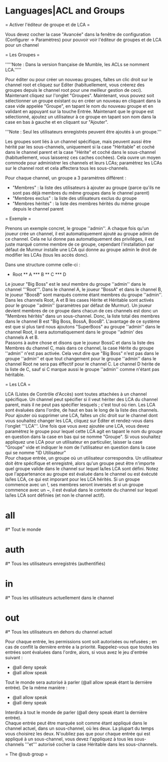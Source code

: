 # Languages|ACL and Groups

= Activer l'éditeur de groupe et de LCA =

Vous devez cocher la case "Avancée" dans la fenêtre de configuration (Configurer → Paramètres) pour pouvoir voir l'éditeur de groupes et de LCA pour un channel

= Les Groupes =

'''''Note : Dans la version française de Mumble, les ACLs se nomment LCA.'''''

Pour éditer ou pour créer un nouveau groupes, faîtes un clic droit sur le channel root et cliquez sur Editer (habituellement, vous créerez des groupes depuis le channel root pour une meilleur gestion de ceci).
Maintenant cliquez sur l'onglet "Groupes".
Maintenant, vous pouvez soit sélectionner un groupe existant ou en créer un nouveau en cliquant dans la case vide appelée "Groupe", en tapant le nom du nouveau groupe et en validant en appuyant sur la touche Entrée.
Maintenant que le groupe est sélectionné, ajoutez un utilisateur à ce groupe en tapant son nom dans la case en bas à gauche et en cliquant sur "Ajouter".

'''Note : Seul les utilisateurs enregistrés peuvent être ajoutés à un groupe.'''

Les groupes sont liés à un channel spécifique, mais peuvent aussi être hérité par les sous-channels, uniquement si la case "Héritable" et coché dans le channel parent et la case "Hérite" et coché dans le sous-channel (habituellement, vous laisserez ces caches cochées). Cela ouvre un moyen commode pour administrer les channels et leurs LCAs; paramètrez les LCAs sur le channel root  et cela affectera tous les sous-channels.

Pour chaque channel, un groupe a 3 paramètres différent :
* "Membres" : la liste des utilisateurs à ajouter au groupe (parce qu'ils ne sont pas déjà membres du même groupes dans le channel parent)
* "Membres exclus" : la liste des utilisateurs exclus du groupe
* "Membres hérités" : la liste des membres hérités du même groupe depuis le channel parent

= Exemple =

Prenons un exemple concret, le groupe ''admin''. A chaque fois qu'un joueur crée un channel, il est automatiquement ajouté au groupe admin de ce channel. Cela ne lui donne pas automatiquement des privilèges, il est juste marqué comme membre de ce groupe, cependant l'installation par défaut de Murmur installe une LCA qui donne au groupe admin le droit de modifier les LCAs (tous les accès donc).

Dans une structure comme celle-ci :

* Root
** A
*** B 
** C
*** D 


Le joueur "Big Boss" est le seul membre du groupe ''admin'' dans le channel '''Root'''. Dans le channel A, le joueur "BossA" et dans le channel B, le joueur "BoosB" sont marqués comme étant membres du groupe ''admin''.<br>
Dans les channels Root, A et B les cases Hérite et Héritable sont activés pour le groupe ''admin'' (paramètres par défaut de Murmur). Un joueur devient membres de ce groupe dans chacun de ces channels est donc un "Membres hérités" dans un sous-channel. Donc, la liste total des membres dans le channel B est "Big Boss, BossA, BoosB". L'avantage de ce système est que si plus tard nous ajoutons "SuperBoos" au groupe ''admin'' dans le channel Root, il sera automatiquement dans le groupe ''admin' des channels A et B.<br>
Passons à autre chose et disons que le joueur BossC et dans la liste des Membres du channel C, mais dans ce channel, la case Hérite du groupe ''admin'' n'est pas activée. Cela veut dire que "Big Boss" n'est pas dans le groupe ''admin'' et que tout changement pour le groupe ''admin'' dans le channel Root ne sera pas éffectif pour le channel C. Le channel D hérite de la liste de C, sauf si C marque aussi le groupe ''admin'' comme n'étant pas héritable.

= Les LCA =

LCA (Listes de Contrôle d'Accès) sont toutes attachées à un channel spécifique. Un channel peut spécifier si il veut hériter des LCA du channel parent, mais il ne peut pas spécifier lesquels ; c'est tout où rien. 
Les LCA sont évaluées dans l'ordre, de haut en bas le long de la liste des channels. Pour ajouter où supprimer une LCA, faîtes un clic droit sur le channel dont vous souhaitez changer les LCA, cliquez sur Éditer et rendez-vous dans l'onglet '''LCA'''. Une fois que vous avez ajoutée une LCA, vous devez paramètrez le groupe pour lequel cette LCA agit en tapant le nom du groupe en question dans la case en bas qui se nomme "Groupe". Si vous souhaitez appliquez une LCA pour un utilisateur en particulier, laisser la case "Groupe" vide et indiquer le nom de l'utilisateur en question dans la case qui se nomme "ID Utilisateur"<br>
Pour chaque entrée, un groupe où un utilisateur correspondra. Un utilisateur doit être spécifique et enregistré, alors qu'un groupe peut être n'importe quel groupe valide dans le channel sur lequel la/les LCA sont défini.
Notez que l'appartenance au groupe est évaluée dans le channel ou est éxécuté la/les LCA, ce qui est imporant pour les LCA hérités. Si un groupe commence avec un !, ses membres seront inversés et si un groupe commence avec un ~, il est évalué dans le contexte du channel sur lequel la/les LCA sont définies (et non le channel actif).
<br>
# all
#* Tout le monde
# auth 
#* Tous les utilisateurs enregistrés (authentifiés)
# in 
#* Tous les utilisateurs actuellement dans le channel
# out 
#* Tous les utilisateurs en dehors du channel actuel

Pour chaque entrée, les permissions sont soit autorisées ou refusées ; en cas de conflit la dernière entrée a la priorité. 
Rappelez-vous que toutes les entrées sont évaluées dans l'ordre, alors, si vous avez le jeu d'entrée suivant :

* @all deny speak
* @all allow speak 

Tout le monde sera autorisé à parler (@all allow speak étant la dernière entrée). De la même manière :

* @all allow speak
* @all deny speak 

Interdira à tout le monde de parler (@all deny speak étant la dernière entrée).
<br>
Chaque entrée peut être marquée soit comme étant appliqué dans le channel actuel, dans un sous-channel, où les deux. La plupart du temps vous choisirez les deux. N'oubliez pas que pour chaque entrée qui est appliqué à un sous-channel, vous devez l'appliquez à tous les sous-channels '''et''' autorisé cocher la case Héritable dans les sous-channels.

= The @sub group =



